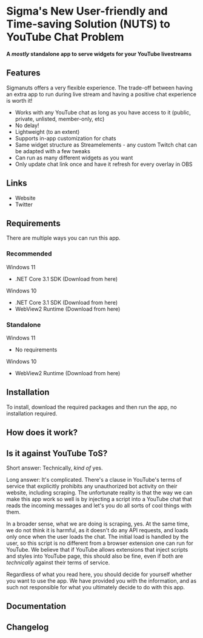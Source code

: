# Sigma's New User-friendly and Time-saving Solution (NUTS) to YouTube Chat Problem

**A *mostly* standalone app to serve widgets for your YouTube livestreams**

## Features

Sigmanuts offers a very flexible experience. The trade-off between having an extra app to run during live stream and having a positive chat experience is worth it!

- Works with any YouTube chat as long as you have access to it (public, private, unlisted, member-only, etc)
- No delay!
- Lightweight (to an extent)
- Supports in-app customization for chats
- Same widget structure as Streamelements - any custom Twitch chat can be adapted with a few tweaks
- Can run as many different widgets as you want
- Only update chat link once and have it refresh for every overlay in OBS

## Links

- Website
- Twitter

## Requirements

There are multiple ways you can run this app.
### Recommended
Windows 11
- .NET Core 3.1 SDK (Download from here)

Windows 10
- .NET Core 3.1 SDK (Download from here)
- WebView2 Runtime (Download from here)

### Standalone
Windows 11
- No requirements

Windows 10
- WebView2 Runtime (Download from here)

## Installation

To install, download the required packages and then run the app, no installation required.

## How does it work?

## Is it against YouTube ToS?

Short answer: Technically, *kind of* yes.

Long answer: It's complicated. There's a clause in YouTube's terms of service that explicitly prohibits any unauthorized bot activity on their website, including scraping. The unfortunate reality is that the way we can make this app work so well is by injecting a script into a YouTube chat that reads the incoming messages and let's you do all sorts of cool things with them. 

In a broader sense, what we are doing is scraping, yes. At the same time, we do not think it is harmful, as it doesn't do any API requests, and loads only once when the user loads the chat. The initial load is handled by the user, so this script is no different from a browser extension one can run for YouTube. We believe that if YouTube allows extensions that inject scripts and styles into YouTube page, this should also be fine, even if both are *technically* against their terms of service.

Regardless of what you read here, you should decide for yourself whether you want to use the app. We have provided you with the information, and as such not responsible for what you ultimately decide to do with this app.

## Documentation

## Changelog
